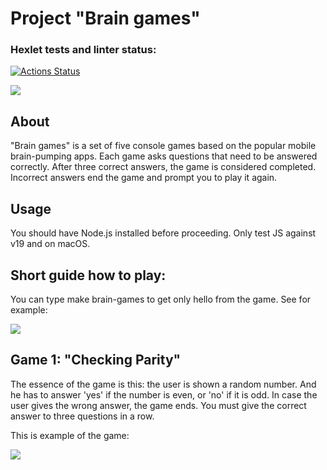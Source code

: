 <h1>Project "Brain games"</h1>

### Hexlet tests and linter status:
[![Actions Status](https://github.com/Mila-Golyshkina/frontend-project-44/workflows/hexlet-check/badge.svg)](https://github.com/Mila-Golyshkina/frontend-project-44/actions)

<a href="https://codeclimate.com/github/Mila-Golyshkina/frontend-project-44/maintainability"><img src="https://api.codeclimate.com/v1/badges/2abce5451021b0567753/maintainability" /></a>

<h2>About</h2>
<p>"Brain games" is a set of five console games based on the popular mobile brain-pumping apps. Each game asks questions that need to be answered correctly. After three correct answers, the game is considered completed. Incorrect answers end the game and prompt you to play it again.</p>

<h2>Usage</h2>
<p>You should have Node.js installed before proceeding. Only test JS against v19 and on macOS.</p>

<h2>Short guide how to play:</h2>
<p>You can type make brain-games to get only hello from the game. See for example:</p>
<a href="https://asciinema.org/a/lMJpETTp0u0wyorghLHPXphP5" target="_blank"><img src="https://asciinema.org/a/lMJpETTp0u0wyorghLHPXphP5.svg" /></a>

<h2>Game 1: "Checking Parity"</h2>
<p>The essence of the game is this: the user is shown a random number. And he has to answer 'yes' if the number is even, or 'no' if it is odd. In case the user gives the wrong answer, the game ends. You must give the correct answer to three questions in a row.</p>
<p>This is example of the game:<p>
<a href="https://asciinema.org/a/m8vl2lfRCtZXmoInkm6U9hk6l" target="_blank"><img src="https://asciinema.org/a/m8vl2lfRCtZXmoInkm6U9hk6l.svg" /></a>
